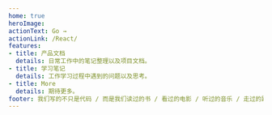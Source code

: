 ```yaml
---
home: true
heroImage: 
actionText: Go →
actionLink: /React/
features:
- title: 产品文档
  details: 日常工作中的笔记整理以及项目文档。
- title: 学习笔记
  details: 工作学习过程中遇到的问题以及思考。
- title: More
  details: 期待更多。
footer: 我们写的不只是代码 / 而是我们读过的书 / 看过的电影 / 听过的音乐 / 走过的路 / 爱过的人
--- 
```

